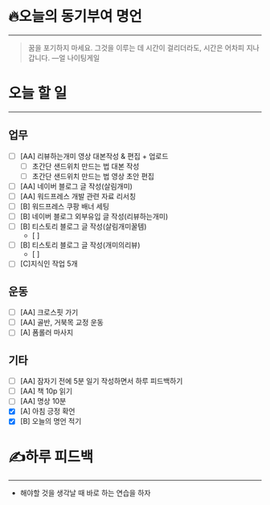 # 🔥오늘의 동기부여 명언

---
> 꿈을 포기하지 마세요. 그것을 이루는 데 시간이 걸리더라도, 시간은 어차피 지나갑니다.
> —얼 나이팅게일

# 오늘 할 일
---
## 업무
- [ ] [AA] 리뷰하는개미 영상 대본작성 & 편집 + 업로드
	- [ ] 초간단 샌드위치 만드는 법 대본 작성
	- [ ] 초간단 샌드위치 만드는 법 영상 초안 편집
- [ ] [AA] 네이버 블로그 글 작성(살림개미)
- [ ] [AA] 워드프레스 개발 관련 자료 리서칭
- [ ] [B] 워드프레스 쿠팡 배너 세팅
- [ ] [B] 네이버 블로그 외부유입 글 작성(리뷰하는개미)
- [ ] [B] 티스토리 블로그 글 작성(살림개미꿀템)
	- [ ] 
- [ ] [B] 티스토리 블로그 글 작성(개미의리뷰)
	- [ ] 
- [ ] [C]지식인 작업 5개

## 운동
- [ ] [AA] 크로스핏 가기
- [ ] [AA] 골반, 거북목 교정 운동
- [ ] [A] 폼롤러 마사지

## 기타
- [ ] [AA] 잠자기 전에 5분 일기 작성하면서 하루 피드백하기
- [ ] [AA] 책 10p 읽기
- [ ] [AA] 명상 10분
- [x] [A] 아침 긍정 확언
- [x] [B] 오늘의 명언 적기

# ✍하루 피드백
---
- 해야할 것을 생각날 때 바로 하는 연습을 하자